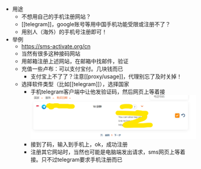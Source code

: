 - 用途
  - 不想用自己的手机注册网站？
  - [[telegram]]，google账号等用中国手机功能受限或注册不了？
  - 用别人（海外）的手机号注册即可！
- 举例
  - https://sms-activate.org/cn
  - 当然有很多这种接码网站
  - 用邮箱注册上述网站，在邮箱中找邮件，验证
  - 充值一些卢布：可以支付宝付。几块钱而已
    - 支付宝上不了了？注意[[proxy/usage]]，代理别忘了及时关掉！
  - 选择软件类型（比如[[telegram]]），选择国家
    - 手机telegram客户端中让他发验证码，然后网页上等着接
  ![](sms.png)
    - 接到了码，输入到手机上，ok，成功注册
    - 注册其它网站时，当然也可能是电脑端发出请求，sms网页上等着接。只不过telegram要求手机注册而已
